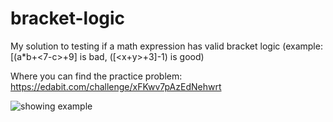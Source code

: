 # bracket-logic
My solution to testing if a math expression has valid bracket logic (example: [(a*b+&lt;7-c>+9] is bad, ([&lt;x+y>+3]-1) is good)

Where you can find the practice problem: https://edabit.com/challenge/xFKwv7pAzEdNehwrt

![showing example](https://i.imgur.com/f08DR57.png)
